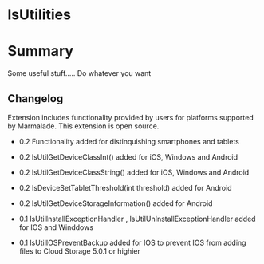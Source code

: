 # lsUtilities

Summary
=======

Some useful stuff..... Do whatever you want


Changelog
-----------------

Extension includes functionality provided by users for platforms supported by Marmalade. This extension is open source.

- 0.2 Functionality added for distinquishing smartphones and tablets
- 0.2 lsUtilGetDeviceClassInt() added for iOS, Windows and Android
- 0.2 lsUtilGetDeviceClassString() added for iOS, Windows and Android
- 0.2 IsDeviceSetTabletThreshold(int threshold)  added for Android
- 0.2 lsUtilGetDeviceStorageInformation() added for Android

- 0.1 lsUtilInstallExceptionHandler , lsUtilUnInstallExceptionHandler added for IOS and Winddows
- 0.1 lsUtilIOSPreventBackup added for IOS to prevent IOS from adding files to Cloud Storage 5.0.1 or highier



